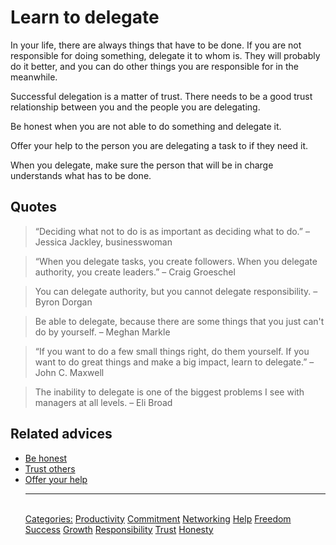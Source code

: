 # Learn to delegate

In your life, there are always things that have to be done. If you are not responsible for doing something, delegate it to whom is. They will probably do it better, and you can do other things you are responsible for in the meanwhile.

Successful delegation is a matter of trust. There needs to be a good trust relationship between you and the people you are delegating.

Be honest when you are not able to do something and delegate it.

Offer your help to the person you are delegating a task to if they need it.

When you delegate, make sure the person that will be in charge understands what has to be done.

## Quotes

> “Deciding what not to do is as important as deciding what to do.” – Jessica Jackley, businesswoman

> “When you delegate tasks, you create followers. When you delegate authority, you create leaders.” – Craig Groeschel

> You can delegate authority, but you cannot delegate responsibility. – Byron Dorgan

> Be able to delegate, because there are some things that you just can't do by yourself. – Meghan Markle

> “If you want to do a few small things right, do them yourself. If you want to do great things and make a big impact, learn to delegate.” – John C. Maxwell

> The inability to delegate is one of the biggest problems I see with managers at all levels. – Eli Broad

## Related advices

- [Be honest](../Be%20honest/index.md)
- [Trust others](../Trust%20others/index.md)
- [Offer your help](../Offer%20your%20help/index.md)<hr/><br/>[Categories:](../Categories/index.md) [Productivity](../Categories/Productivity.md) [Commitment](../Categories/Commitment.md) [Networking](../Categories/Networking.md) [Help](../Categories/Help.md) [Freedom](../Categories/Freedom.md) [Success](../Categories/Success.md) [Growth](../Categories/Growth.md) [Responsibility](../Categories/Responsibility.md) [Trust](../Categories/Trust.md) [Honesty](../Categories/Honesty.md)